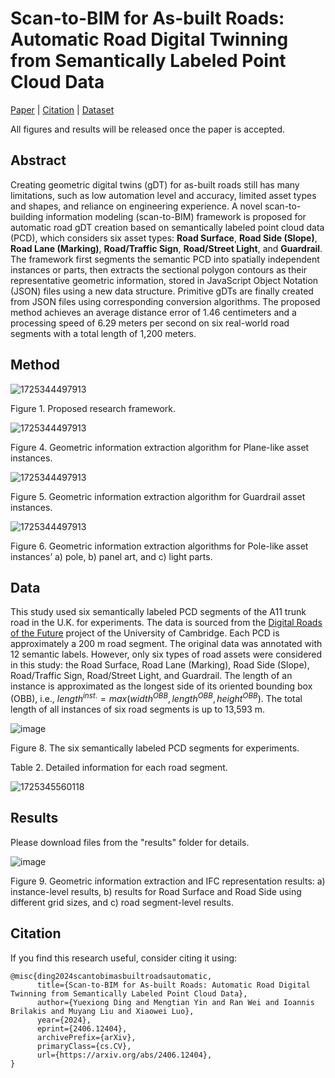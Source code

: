 # Scan-to-BIM for As-built Roads: Automatic Road Digital Twinning from Semantically Labeled Point Cloud Data

[Paper](https://arxiv.org/abs/2406.12404) | [Citation](#citation) | [Dataset](#data)

All figures and results will be released once the paper is accepted.


## Abstract
Creating geometric digital twins (gDT) for as-built roads still has many limitations, such as low automation level and accuracy, limited asset types and shapes, and reliance on engineering experience. A novel scan-to-building information modeling (scan-to-BIM) framework is proposed for automatic road gDT creation based on semantically labeled point cloud data (PCD), which considers six asset types: **Road Surface**, **Road Side (Slope)**, **Road Lane (Marking)**, **Road/Traffic Sign**, **Road/Street Light**, and **Guardrail**. The framework first segments the semantic PCD into spatially independent instances or parts, then extracts the sectional polygon contours as their representative geometric information, stored in JavaScript Object Notation (JSON) files using a new data structure. Primitive gDTs are finally created from JSON files using corresponding conversion algorithms. The proposed method achieves an average distance error of 1.46 centimeters and a processing speed of 6.29 meters per second on six real-world road segments with a total length of 1,200 meters. 


## Method

![1725344497913](https://github.com/user-attachments/assets/6fa5f9bb-5437-45d1-93aa-f5a01442e8df)

Figure 1. Proposed research framework.


![1725344497913](https://github.com/user-attachments/assets/6fa5f9bb-5437-45d1-93aa-f5a01442e8df)

Figure 4. Geometric information extraction algorithm for Plane-like asset instances.


![1725344497913](https://github.com/user-attachments/assets/6fa5f9bb-5437-45d1-93aa-f5a01442e8df)

Figure 5. Geometric information extraction algorithm for Guardrail asset instances.


![1725344497913](https://github.com/user-attachments/assets/6fa5f9bb-5437-45d1-93aa-f5a01442e8df)

Figure 6. Geometric information extraction algorithms for Pole-like asset instances’ a) pole, b) panel art, and c) light parts.


## Data
This study used six semantically labeled PCD segments of the A11 trunk road in the U.K. for experiments. The data is sourced from the [Digital Roads of the Future](https://drf.eng.cam.ac.uk/research/camhighways-dataset) project of the University of Cambridge. Each PCD is approximately a 200 m road segment. The original data was annotated with 12 semantic labels. However, only six types of road assets were considered in this study: the Road Surface, Road Lane (Marking), Road Side (Slope), Road/Traffic Sign, Road/Street Light, and Guardrail. The length of an instance is approximated as the longest side of its oriented bounding box (OBB), i.e., $length^{inst.}=max⁡(width^{OBB},length^{OBB},height^{OBB})$. The total length of all instances of six road segments is up to 13,593 m.

![image](https://github.com/user-attachments/assets/e61d0b73-2d08-470e-98a6-391fd0195ce4)

Figure 8. The six semantically labeled PCD segments for experiments.

Table 2. Detailed information for each road segment.

![1725345560118](https://github.com/user-attachments/assets/cfdd5a26-445a-4b8c-a268-0c65082f3175)


## Results
Please download files from the "results" folder for details.

![image](https://github.com/user-attachments/assets/7281fc65-bcb7-4bf7-a093-79fb2b95e623)

Figure 9. Geometric information extraction and IFC representation results: a) instance-level results, b) results for Road Surface and Road Side using different grid sizes, and c) road segment-level results.



## Citation
If you find this research useful, consider citing it using:
```
@misc{ding2024scantobimasbuiltroadsautomatic,
      title={Scan-to-BIM for As-built Roads: Automatic Road Digital Twinning from Semantically Labeled Point Cloud Data}, 
      author={Yuexiong Ding and Mengtian Yin and Ran Wei and Ioannis Brilakis and Muyang Liu and Xiaowei Luo},
      year={2024},
      eprint={2406.12404},
      archivePrefix={arXiv},
      primaryClass={cs.CV},
      url={https://arxiv.org/abs/2406.12404}, 
}
```


